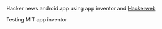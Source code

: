 Hacker news android app using app inventor and [Hackerweb](https://cheeaun.github.io/hackerweb/)

Testing MIT app inventor
